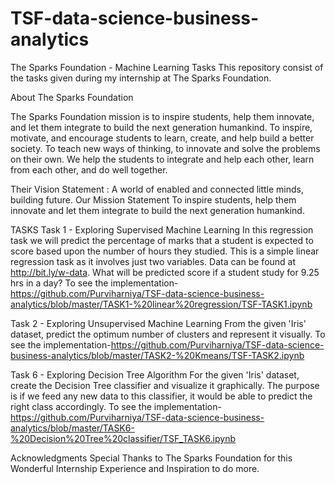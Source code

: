 # TSF-data-science-business-analytics

The Sparks Foundation - Machine Learning Tasks
This repository consist of the tasks given during my internship at The Sparks Foundation.

About The Sparks Foundation

The Sparks Foundation mission is to inspire students, help them innovate, and let them integrate to build the next generation humankind. To inspire, motivate, and encourage students to learn, create, and help build a better society. To teach new ways of thinking, to innovate and solve the problems on their own. We help the students to integrate and help each other, learn from each other, and do well together.

Their Vision Statement : A world of enabled and connected little minds, building future. Our Mission Statement To inspire students, help them innovate and let them integrate to build the next generation humankind.

TASKS
Task 1 - Exploring Supervised Machine Learning
In this regression task we will predict the percentage of marks that a student is expected to score based upon the number of hours they studied.
This is a simple linear regression task as it involves just two variables. Data can be found at http://bit.ly/w-data.
What will be predicted score if a student study for 9.25 hrs in a day?
To see the implementation- https://github.com/Purviharniya/TSF-data-science-business-analytics/blob/master/TASK1-%20linear%20regression/TSF-TASK1.ipynb

Task 2 - Exploring Unsupervised Machine Learning
From the given 'Iris' dataset, predict the optimum number of clusters and represent it visually.
To see the implementation-https://github.com/Purviharniya/TSF-data-science-business-analytics/blob/master/TASK2-%20Kmeans/TSF-TASK2.ipynb

Task 6 - Exploring Decision Tree Algorithm
For the given 'Iris' dataset, create the Decision Tree classifier and visualize it graphically.
The purpose is if we feed any new data to this classifier, it would be able to predict the right class accordingly.
To see the implementation- https://github.com/Purviharniya/TSF-data-science-business-analytics/blob/master/TASK6-%20Decision%20Tree%20classifier/TSF_TASK6.ipynb

Acknowledgments
Special Thanks to The Sparks Foundation for this Wonderful Internship Experience and Inspiration to do more.
